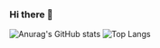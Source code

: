 ### Hi there 👋

<!--
**odraciry/odraciry** is a ✨ _special_ ✨ repository because its `README.md` (this file) appears on your GitHub profile.

Here are some ideas to get you started:

- 🔭 I’m currently working on ...
- 🌱 I’m currently learning ...
- 👯 I’m looking to collaborate on ...
- 🤔 I’m looking for help with ...
- 💬 Ask me about ...
- 📫 How to reach me: ...
- 😄 Pronouns: ...
- ⚡ Fun fact: ...
-->
![Anurag's GitHub stats](https://github-readme-stats.vercel.app/api?username=odraciry&show_icons=true&theme=tokyonight)
![Top Langs](https://github-readme-stats.vercel.app/api/top-langs/?username=odraciry&layout=compact&theme=tokyonight)
